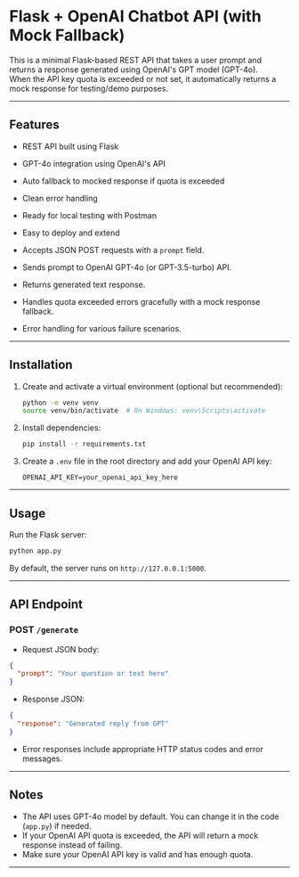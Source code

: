 #  Flask + OpenAI Chatbot API (with Mock Fallback)

This is a minimal Flask-based REST API that takes a user prompt and returns a response generated using OpenAI's GPT model (GPT-4o).  
When the API key quota is exceeded or not set, it automatically returns a mock response for testing/demo purposes.

---

##  Features

-  REST API built using Flask
-  GPT-4o integration using OpenAI's API
-  Auto fallback to mocked response if quota is exceeded
-  Clean error handling
-  Ready for local testing with Postman
-  Easy to deploy and extend


- Accepts JSON POST requests with a `prompt` field.
- Sends prompt to OpenAI GPT-4o (or GPT-3.5-turbo) API.
- Returns generated text response.
- Handles quota exceeded errors gracefully with a mock response fallback.
- Error handling for various failure scenarios.

---
## Installation

1. Create and activate a virtual environment (optional but recommended):

   ```bash
   python -m venv venv
   source venv/bin/activate  # On Windows: venv\Scripts\activate
   ```

2. Install dependencies:

   ```bash
   pip install -r requirements.txt
   ```

3. Create a `.env` file in the root directory and add your OpenAI API key:

   ```
   OPENAI_API_KEY=your_openai_api_key_here
   ```

---

## Usage

Run the Flask server:

```bash
python app.py
```

By default, the server runs on `http://127.0.0.1:5000`.

---

## API Endpoint

### POST `/generate`

* Request JSON body:

```json
{
  "prompt": "Your question or text here"
}
```

* Response JSON:

```json
{
  "response": "Generated reply from GPT"
}
```

* Error responses include appropriate HTTP status codes and error messages.

---

## Notes

* The API uses GPT-4o model by default. You can change it in the code (`app.py`) if needed.
* If your OpenAI API quota is exceeded, the API will return a mock response instead of failing.
* Make sure your OpenAI API key is valid and has enough quota.

---


